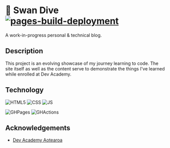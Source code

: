 # :swan: Swan Dive [![pages-build-deployment](https://github.com/sean-outhwaite/sean-outhwaite.github.io/actions/workflows/pages/pages-build-deployment/badge.svg)](https://github.com/sean-outhwaite/sean-outhwaite.github.io/actions/workflows/pages/pages-build-deployment)

A work-in-progress personal & technical blog.

## Description

This project is an evolving showcase of my journey learning to code. The site itself as well as the content serve to demonstrate the things I've learned while enrolled at Dev Academy.

## Technology

![HTML5](https://img.shields.io/badge/HTML5-E34F26?style=for-the-badge&logo=html5&logoColor=white)
![CSS](https://img.shields.io/badge/CSS3-1572B6?style=for-the-badge&logo=css3&logoColor=white)
![JS](https://img.shields.io/badge/JavaScript-323330?style=for-the-badge&logo=javascript&logoColor=F7DF1E)

![GHPages](https://img.shields.io/badge/GitHub%20Pages-222222?style=for-the-badge&logo=github%20Pages&logoColor=white)
![GHActions](https://img.shields.io/badge/Github%20Actions-282a2e?style=for-the-badge&logo=githubactions&logoColor=367cfe)

## Acknowledgements

- [Dev Academy Aotearoa](https://devacademy.co.nz/)
